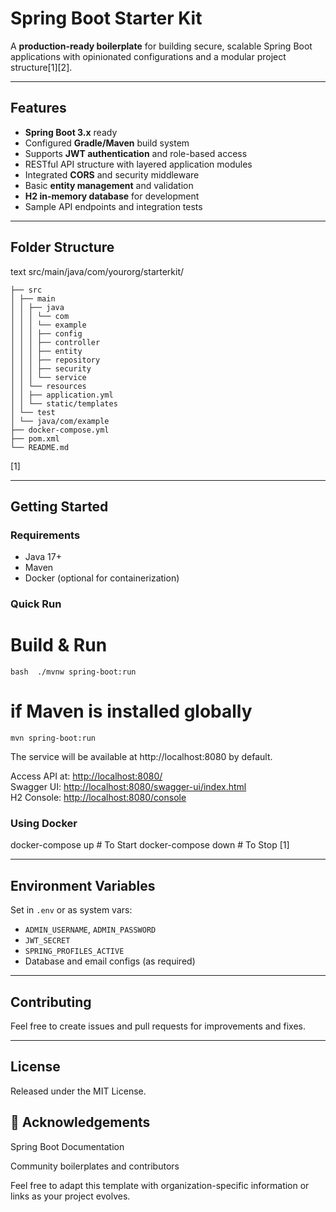 # Spring Boot Starter Kit

A **production-ready boilerplate** for building secure, scalable Spring Boot applications with opinionated configurations and a modular project structure[1][2].

---

## Features

- **Spring Boot 3.x** ready
- Configured **Gradle/Maven** build system
- Supports **JWT authentication** and role-based access
- RESTful API structure with layered application modules
- Integrated **CORS** and security middleware
- Basic **entity management** and validation
- **H2 in-memory database** for development
- Sample API endpoints and integration tests

---

## Folder Structure


text
src/main/java/com/yourorg/starterkit/
```
├── src
│ ├── main
│ │ ├── java
│ │ │ └── com
│ │ │ └── example
│ │ │ ├── config
│ │ │ ├── controller
│ │ │ ├── entity
│ │ │ ├── repository
│ │ │ ├── security
│ │ │ └── service
│ │ └── resources
│ │ ├── application.yml
│ │ └── static/templates
│ └── test
│ └── java/com/example
├── docker-compose.yml
├── pom.xml
└── README.md
```

[1]

---

## Getting Started

### Requirements

- Java 17+
- Maven
- Docker (optional for containerization)

### Quick Run


# Build & Run
```
bash  ./mvnw spring-boot:run
```
# if Maven is installed globally
```
mvn spring-boot:run
```
The service will be available at http://localhost:8080 by default.


Access API at: [http://localhost:8080/](http://localhost:8080/)  
Swagger UI: [http://localhost:8080/swagger-ui/index.html](http://localhost:8080/swagger-ui/index.html)  
H2 Console: [http://localhost:8080/console](http://localhost:8080/console)

### Using Docker
docker-compose up # To Start
docker-compose down # To Stop
[1]

---

## Environment Variables

Set in `.env` or as system vars:
- `ADMIN_USERNAME`, `ADMIN_PASSWORD`
- `JWT_SECRET`
- `SPRING_PROFILES_ACTIVE`
- Database and email configs (as required)

---

## Contributing

Feel free to create issues and pull requests for improvements and fixes.

---

## License

Released under the MIT License.

## 🙏 Acknowledgements
Spring Boot Documentation

Community boilerplates and contributors

Feel free to adapt this template with organization-specific information or links as your project evolves.
